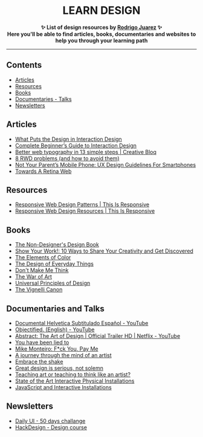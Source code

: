 <h1 align="center">
    LEARN DESIGN
</h1>
<p align="center">
	<b>✨ List of design resources by <a href="https://rodrigojuarez.xyz/">Rodrigo Juarez</a> ✨</b><br/>
	<b> Here you'll be able to find articles, books, documentaries and websites to help you through your learning path</b>
</p>

---

## Contents

- [Articles](#articles)
- [Resources](#resources)
- [Books](#books)
- [Documentaries - Talks](#documentaries-and-talks)
- [Newsletters](#newsletters)

## Articles

- [What Puts the Design in Interaction Design](http://www.uxmatters.com/mt/archives/2007/07/what-puts-the-design-in-interaction-design.php)
- [Complete Beginner’s Guide to Interaction Design](http://www.uxbooth.com/articles/complete-beginners-guide-to-interaction-design/)
- [Better web typography in 13 simple steps | Creative Bloq](http://www.creativebloq.com/typography/better-web-typography-few-simple-steps-5132803)
- [8 RWD problems (and how to avoid them)](http://www.creativebloq.com/rwd/responsive-design-problems-12142790/2)
- [Not Your Parent’s Mobile Phone: UX Design Guidelines For Smartphones](https://www.smashingmagazine.com/2011/10/not-your-parents-mobile-phone-ux-design-guidelines-smartphones/)
- [Towards A Retina Web](https://www.smashingmagazine.com/2012/08/towards-retina-web/)

## Resources

- [Responsive Web Design Patterns | This Is Responsive](http://bradfrost.github.io/this-is-responsive/patterns.html)
- [Responsive Web Design Resources | This Is Responsive](http://bradfrost.github.io/this-is-responsive/resources.html)


## Books

- [The Non-Designer's Design Book](https://www.amazon.com/gp/product/B00PWDFWEE/ref=oh_aui_d_detailpage_o05_?ie=UTF8&psc=1)
- [Show Your Work!: 10 Ways to Share Your Creativity and Get Discovered](https://www.amazon.com/gp/product/B00GU2RGGI/ref=oh_aui_d_detailpage_o04_?ie=UTF8&psc=1)
- [The Elements of Color](https://www.amazon.com/Elements-Color-Treatise-System-Johannes/dp/0471289299)
- [The Design of Everyday Things](https://www.amazon.com/Design-Everyday-Things-Donald-Norman/dp/1452654123)
- [Don't Make Me Think](https://www.amazon.com/Dont-Make-Think-Revisited-Usability/dp/0321965515/ref=dp_ob_title_bk)
- [The War of Art](https://www.amazon.com/gp/product/B007A4SDCG/ref=oh_aui_d_detailpage_o03_?ie=UTF8&psc=1)
- [Universal Principles of Design](https://www.amazon.com/gp/product/B00A3T5UO4/ref=oh_aui_d_detailpage_o01_?ie=UTF8&psc=1)
- [The Vignelli Canon](https://www.amazon.com/gp/product/3037782250/ref=x_gr_w_bb?ie=UTF8&tag=x_gr_w_bb-20&linkCode=as2&camp=1789&creative=9325&creativeASIN=3037782250&SubscriptionId=1MGPYB6YW3HWK55XCGG2)

## Documentaries and Talks

- [Documental Helvetica Subtitulado Español - YouTube](https://www.youtube.com/watch?v=Bec_WaunPMo)
- [Objectified. (English) - YouTube](https://www.youtube.com/watch?v=Ty0fGn8fiUU)
- [Abstract: The Art of Design | Official Trailer HD | Netflix - YouTube](https://www.youtube.com/watch?v=DYaq2sWTWAA)
- [You have been lied to](https://vimeo.com/121082134)
- [Mike Monteiro: F*ck You, Pay Me](https://www.youtube.com/watch?v=jVkLVRt6c1U)
- [A journey through the mind of an artist](https://www.ted.com/talks/dustin_yellin_a_journey_through_the_mind_of_an_artist#t-440203)
- [Embrace the shake](https://www.ted.com/talks/phil_hansen_embrace_the_shake#t-118028)
- [Great design is serious, not solemn](https://www.ted.com/talks/paula_scher_gets_serious#t-1292377)
- [Teaching art or teaching to think like an artist?](https://www.youtube.com/watch?v=ZcFRfJb2ONk)
- [State of the Art Interactive Physical Installations](https://www.youtube.com/watch?v=0xYKEtocBjE)
- [JavaScript and Interactive Installations](https://www.youtube.com/watch?v=RGAWWhleXMY)

## Newsletters

- [Daily UI - 50 days challange](http://www.dailyui.co/)
- [HackDesign - Design course](https://hackdesign.org/)
